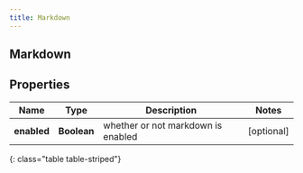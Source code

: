 ```yaml
---
title: Markdown
---
```

## Markdown


## Properties

| Name | Type | Description | Notes |
| ------------ | ------------- | ------------- | ------------- |
| **enabled** | <!----><!---->**Boolean**<!----> | whether or not markdown is enabled |  [optional] |
{: class="table table-striped"}



